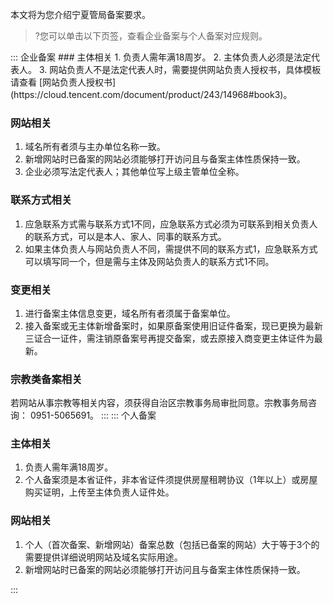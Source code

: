 本文将为您介绍宁夏管局备案要求。
>?您可以单击以下页签，查看企业备案与个人备案对应规则。

<dx-tabs>
::: 企业备案
### 主体相关
1. 负责人需年满18周岁。
2. 主体负责人必须是法定代表人。
3. 网站负责人不是法定代表人时，需要提供网站负责人授权书，具体模板请查看 [网站负责人授权书](https://cloud.tencent.com/document/product/243/14968#book3)。

### 网站相关
1. 域名所有者须与主办单位名称一致。
2. 新增网站时已备案的网站必须能够打开访问且与备案主体性质保持一致。
3. 企业必须写法定代表人；其他单位写上级主管单位全称。

### 联系方式相关
1. 应急联系方式需与联系方式1不同，应急联系方式必须为可联系到相关负责人的联系方式，可以是本人、家人、同事的联系方式。
2. 如果主体负责人与网站负责人不同，需提供不同的联系方式1，应急联系方式可以填写同一个，但是需与主体及网站负责人的联系方式1不同。

### 变更相关
1. 进行备案主体信息变更，域名所有者须属于备案单位。
2. 接入备案或无主体新增备案时，如果原备案使用旧证件备案，现已更换为最新三证合一证件，需注销原备案号再提交备案，或去原接入商变更主体证件为最新。

### 宗教类备案相关
若网站从事宗教等相关内容，须获得自治区宗教事务局审批同意。宗教事务局咨询： 0951-5065691。
:::
::: 个人备案
### 主体相关
1. 负责人需年满18周岁。
2. 个人备案须是本省证件，非本省证件须提供房屋租聘协议（1年以上）或房屋购买证明，上传至主体负责人证件处。

### 网站相关
1. 个人（首次备案、新增网站）备案总数（包括已备案的网站）大于等于3个的需要提供详细说明网站及域名实际用途。
2. 新增网站时已备案的网站必须能够打开访问且与备案主体性质保持一致。

:::
</dx-tabs>



